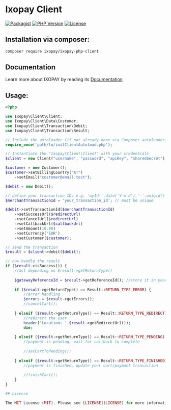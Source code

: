Ixopay Client
==============

[![Packagist](https://img.shields.io/packagist/v/ixopay/ixopay-php-client.svg)](https://packagist.org/packages/ixopay/ixopay-php-client)
[![PHP Version](https://img.shields.io/packagist/php-v/ixopay/ixopay-php-client.svg)](https://packagist.org/packages/ixopay/ixopay-php-client)
[![License](https://img.shields.io/github/license/ixopay/php-ixopay.svg)](LICENSE)

## Installation via composer:

```sh
composer require ixopay/ixopay-php-client
```

## Documentation

Learn more about IXOPAY by reading its [Documentation](https://gateway.ixopay.com/documentation)

## Usage:

```php
<?php

use Ixopay\Client\Client;
use Ixopay\Client\Data\Customer;
use Ixopay\Client\Transaction\Debit;
use Ixopay\Client\Transaction\Result;

// Include the autoloader (if not already done via Composer autoloader)
require_once('path/to/initClientAutoload.php');

// Instantiate the "Ixopay\Client\Client" with your credentials
$client = new Client("username", "password", "apiKey", "sharedSecret");

$customer = new Customer();
$customer->setBillingCountry("AT")
	->setEmail("customer@email.test");

$debit = new Debit();

// define your transaction ID: e.g. 'myId-'.date('Y-m-d').'-'.uniqid()
$merchantTransactionId = 'your_transaction_id'; // must be unique

$debit->setTransactionId($merchantTransactionId)
	->setSuccessUrl($redirectUrl)
	->setCancelUrl($redirectUrl)
	->setCallbackUrl($callbackUrl)
	->setAmount(10.00)
	->setCurrency('EUR')
	->setCustomer($customer);

// send the transaction
$result = $client->debit($debit);

// now handle the result
if ($result->isSuccess()) {
	//act depending on $result->getReturnType()
	
    $gatewayReferenceId = $result->getReferenceId(); //store it in your database
    
    if ($result->getReturnType() == Result::RETURN_TYPE_ERROR) {
        //error handling
        $errors = $result->getErrors();
        //cancelCart();
    
    } elseif ($result->getReturnType() == Result::RETURN_TYPE_REDIRECT) {
        //redirect the user
        header('Location: '.$result->getRedirectUrl());
        die;
        
    } elseif ($result->getReturnType() == Result::RETURN_TYPE_PENDING) {
        //payment is pending, wait for callback to complete
    
        //setCartToPending();
    
    } elseif ($result->getReturnType() == Result::RETURN_TYPE_FINISHED) {
        //payment is finished, update your cart/payment transaction
    
        //finishCart();
    }
}

## License

The MIT License (MIT). Please see [LICENSE](LICENSE) for more information.